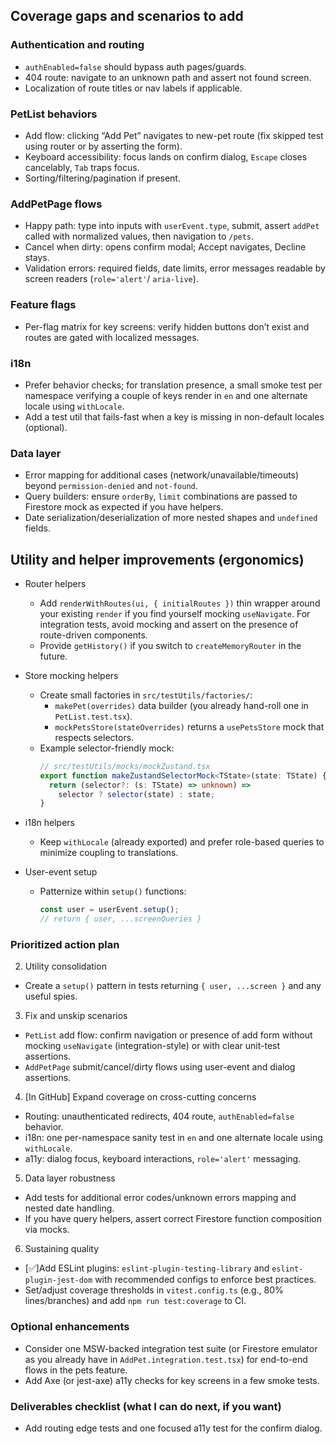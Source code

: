 ## Coverage gaps and scenarios to add

### Authentication and routing

- `authEnabled=false` should bypass auth pages/guards.
- 404 route: navigate to an unknown path and assert not found screen.
- Localization of route titles or nav labels if applicable.

### PetList behaviors

- Add flow: clicking “Add Pet” navigates to new-pet route (fix skipped test using router or by asserting the form).
- Keyboard accessibility: focus lands on confirm dialog, `Escape` closes cancelably, `Tab` traps focus.
- Sorting/filtering/pagination if present.

### AddPetPage flows

- Happy path: type into inputs with `userEvent.type`, submit, assert `addPet` called with normalized values, then
  navigation to `/pets`.
- Cancel when dirty: opens confirm modal; Accept navigates, Decline stays.
- Validation errors: required fields, date limits, error messages readable by screen readers (`role='alert'`/
  `aria-live`).

### Feature flags

- Per-flag matrix for key screens: verify hidden buttons don’t exist and routes are gated with localized messages.

### i18n

- Prefer behavior checks; for translation presence, a small smoke test per namespace verifying a couple of keys render
  in `en` and one alternate locale using `withLocale`.
- Add a test util that fails-fast when a key is missing in non-default locales (optional).

### Data layer

- Error mapping for additional cases (network/unavailable/timeouts) beyond `permission-denied` and `not-found`.
- Query builders: ensure `orderBy`, `limit` combinations are passed to Firestore mock as expected if you have helpers.
- Date serialization/deserialization of more nested shapes and `undefined` fields.

## Utility and helper improvements (ergonomics)

- Router helpers
  - Add `renderWithRoutes(ui, { initialRoutes })` thin wrapper around your existing `render` if you find yourself
    mocking `useNavigate`. For integration tests, avoid mocking and assert on the presence of route-driven components.
  - Provide `getHistory()` if you switch to `createMemoryRouter` in the future.

- Store mocking helpers
  - Create small factories in `src/testUtils/factories/`:
    - `makePet(overrides)` data builder (you already hand-roll one in `PetList.test.tsx`).
    - `mockPetsStore(stateOverrides)` returns a `usePetsStore` mock that respects selectors.
  - Example selector-friendly mock:
    ```ts
    // src/testUtils/mocks/mockZustand.tsx
    export function makeZustandSelectorMock<TState>(state: TState) {
      return (selector?: (s: TState) => unknown) =>
        selector ? selector(state) : state;
    }
    ```

- i18n helpers
  - Keep `withLocale` (already exported) and prefer role-based queries to minimize coupling to translations.

- User-event setup
  - Patternize within `setup()` functions:
    ```ts
    const user = userEvent.setup();
    // return { user, ...screenQueries }
    ```

### Prioritized action plan

2. Utility consolidation

- Create a `setup()` pattern in tests returning `{ user, ...screen }` and any useful spies.

3. Fix and unskip scenarios

- `PetList` add flow: confirm navigation or presence of add form without mocking `useNavigate` (integration-style) or
  with clear unit-test assertions.
- `AddPetPage` submit/cancel/dirty flows using user-event and dialog assertions.

4. [In GitHub] Expand coverage on cross-cutting concerns

- Routing: unauthenticated redirects, 404 route, `authEnabled=false` behavior.
- i18n: one per-namespace sanity test in `en` and one alternate locale using `withLocale`.
- a11y: dialog focus, keyboard interactions, `role='alert'` messaging.

5. Data layer robustness

- Add tests for additional error codes/unknown errors mapping and nested date handling.
- If you have query helpers, assert correct Firestore function composition via mocks.

6. Sustaining quality

- [:white_check_mark:]Add ESLint plugins: `eslint-plugin-testing-library` and `eslint-plugin-jest-dom` with recommended
  configs to enforce
  best practices.
- Set/adjust coverage thresholds in `vitest.config.ts` (e.g., 80% lines/branches) and add `npm run test:coverage` to
  CI.

### Optional enhancements

- Consider one MSW-backed integration test suite (or Firestore emulator as you already have in
  `AddPet.integration.test.tsx`) for end-to-end flows in the pets feature.
- Add Axe (or jest-axe) a11y checks for key screens in a few smoke tests.

### Deliverables checklist (what I can do next, if you want)

- Add routing edge tests and one focused a11y test for the confirm dialog.
